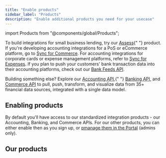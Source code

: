 ```yaml
---
title: "Enable products"
sidebar_label: "Products"
description: "Enable additional products you need for your usecase"
---
```


import Products from "@components/global/Products";

<p>
  To build integrations for small business lending, try our <a href="/assess/overview">Assess</a>{" "}
  product. If you're developing accounting integrations for a PoS or eCommerce
  platform, go to <a href="/sfc/overview">Sync for Commerce</a>. For accounting integrations for corporate cards or
  expense management platforms, refer to <a href="/sync-for-expenses/overview">Sync for Expenses</a>. If you plan to push 
  your customers' bank transaction data into their accounting platforms, check out our <a href="/bank-feeds-api/overview">Bank Feeds API</a>.
</p>

<p>
  Building something else? Explore our <a href="/accounting-api/overview">Accounting API</a>,{" "}
  <a href="/banking-api/overview">Banking API</a>, and <a href="/commerce-api/overview">Commerce API</a> to pull, push, transform, and
  visualize data from 35+ financial data sources, integrated with a single data model.
</p>

## Enabling products

By default you'll have access to our standardized integration products - our Accounting, Banking, and Commerce APIs. For our other products, you can either enable then as you sign up, or [pmanage them in the Portal](https://app.codat.io/settings/products) (admins only).

## Our products

<Products mini={true} verbose={true}/>